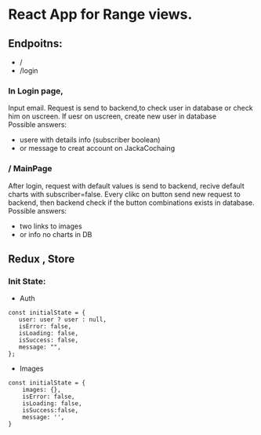# React App for Range views.

## Endpoitns: 
  - /  
  - /login  
  
 ### In Login page, 
 Input email. Request is send to backend,to check user in database or check him on uscreen. 
 If uesr on uscreen, create new user in database<br>
  Possible answers:
 - usere with details info (subscriber boolean)
 - or message to creat account on JackaCochaing
 
 ### / MainPage 
 After login, request with default values is send to backend, recive default charts with subscriber=false.
Every clikc on button send new request to backend, then backend check if the button combinations exists in database. <br>
  Possible answers:
  - two links to images 
  - or info no charts in DB
  
 ## Redux , Store
  
 ### Init State:
 - Auth 
 ```
 const initialState = {
	user: user ? user : null,
	isError: false,
	isLoading: false,
	isSuccess: false,
	message: "",
};
```
- Images
```
const initialState = {
    images: {},
    isError: false,
    isLoading: false,
    isSuccess:false,
    message: '',
}

```

